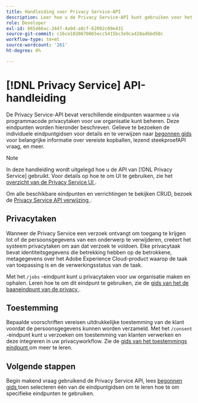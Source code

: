 ```yaml
---
title: Handleiding voor Privacy Service-API
description: Leer hoe u de Privacy Service-API kunt gebruiken voor het programmatisch beheren van privacytaken voor ondersteunde Adobe Experience Cloud-toepassingen.
role: Developer
exl-id: 665466ac-2447-4a9d-a8cf-62092c09e431
source-git-commit: c16ce1020670065ecc5415bc3e9ca428adbbd50c
workflow-type: tm+mt
source-wordcount: '261'
ht-degree: 0%

---
```


# [!DNL Privacy Service] API-handleiding

De Privacy Service-API bevat verschillende eindpunten waarmee u via programmacode privacytaken voor uw organisatie kunt beheren. Deze eindpunten worden hieronder beschreven. Gelieve te bezoeken de individuele eindpuntgidsen voor details en te verwijzen naar [ begonnen gids ](./getting-started.md) voor belangrijke informatie over vereiste kopballen, lezend steekproefAPI vraag, en meer.

>[!NOTE]
>
>In deze handleiding wordt uitgelegd hoe u de API van [!DNL Privacy Service] gebruikt. Voor details op hoe te om UI te gebruiken, zie het [ overzicht van de Privacy Service UI ](../ui/overview.md).

Om alle beschikbare eindpunten en verrichtingen te bekijken CRUD, bezoek de [ Privacy Service API verwijzing ](https://www.adobe.io/experience-platform-apis/references/privacy-service/).

## Privacytaken

Wanneer de Privacy Service een verzoek ontvangt om toegang te krijgen tot of de persoonsgegevens van een onderwerp te verwijderen, creëert het systeem privacytaken om aan dat verzoek te voldoen. Elke privacytaak bevat identiteitsgegevens die betrekking hebben op de betrokkene, metagegevens over het Adobe Experience Cloud-product waarop de taak van toepassing is en de verwerkingsstatus van de taak.

Met het `/jobs` -eindpunt kunt u privacytaken voor uw organisatie maken en ophalen. Leren hoe te om dit eindpunt te gebruiken, zie de [ gids van het de baaneindpunt van de privacy ](./privacy-jobs.md).

## Toestemming

Bepaalde voorschriften vereisen uitdrukkelijke toestemming van de klant voordat de persoonsgegevens kunnen worden verzameld. Met het `/consent` -eindpunt kunt u verzoeken om toestemming van klanten verwerken en deze integreren in uw privacyworkflow. Zie de [ gids van het toestemmings eindpunt ](./consent.md) om meer te leren.

## Volgende stappen

Begin makend vraag gebruikend de Privacy Service API, lees [ begonnen gids ](./getting-started.md) toen selecteren één van de eindpuntgidsen om te leren hoe te om specifieke eindpunten te gebruiken.
